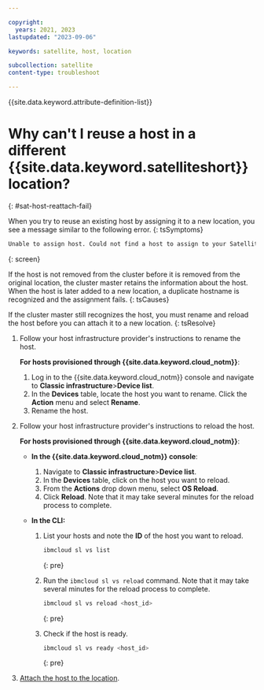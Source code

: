 ```yaml
---

copyright:
  years: 2021, 2023
lastupdated: "2023-09-06"

keywords: satellite, host, location

subcollection: satellite
content-type: troubleshoot

---
```


{{site.data.keyword.attribute-definition-list}}

# Why can't I reuse a host in a different {{site.data.keyword.satelliteshort}} location?
{: #sat-host-reattach-fail}


When you try to reuse an existing host by assigning it to a new location, you see a message similar to the following error. 
{: tsSymptoms}

```sh
Unable to assign host. Could not find a host to assign to your Satellite cluster. 
```
{: screen}

If the host is not removed from the cluster before it is removed from the original location, the cluster master retains the information about the host. When the host is later added to a new location, a duplicate hostname is recognized and the assignment fails.
{: tsCauses}


If the cluster master still recognizes the host, you must rename and reload the host before you can attach it to a new location.
{: tsResolve}

1. Follow your host infrastructure provider's instructions to rename the host. 

    **For hosts provisioned through {{site.data.keyword.cloud_notm}}**:

    1. Log in to the {{site.data.keyword.cloud_notm}} console and navigate to **Classic infrastructure**>**Device list**.
    2. In the **Devices** table, locate the host you want to rename. Click the **Action** menu and select **Rename**.
    3. Rename the host. 

2. Follow your host infrastructure provider's instructions to reload the host.

    **For hosts provisioned through {{site.data.keyword.cloud_notm}}**:

    - **In the {{site.data.keyword.cloud_notm}} console**:
        1. Navigate to **Classic infrastructure**>**Device list**.
        2. In the **Devices** table, click on the host you want to reload. 
        3. From the **Actions** drop down menu, select **OS Reload**.
        4. Click **Reload**. Note that it may take several minutes for the reload process to complete.

    - **In the CLI:**
        1. List your hosts and note the **ID** of the host you want to reload.

            ```sh
            ibmcloud sl vs list
            ```
            {: pre}

        2. Run the `ibmcloud sl vs reload` command. Note that it may take several minutes for the reload process to complete.

            ```sh
            ibmcloud sl vs reload <host_id>
            ```
            {: pre}

        3. Check if the host is ready.

            ```sh
            ibmcloud sl vs ready <host_id>
            ```
            {: pre}

3. [Attach the host to the location](/docs/satellite?topic=satellite-attach-hosts). 

